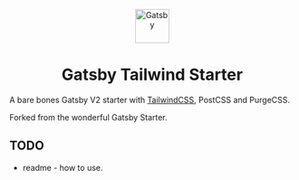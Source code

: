 <p align="center">
  <a href="https://www.gatsbyjs.org">
    <img alt="Gatsby" src="https://www.gatsbyjs.org/monogram.svg" width="60" />
  </a>
</p>
<h1 align="center">
  Gatsby Tailwind Starter
</h1>

A bare bones Gatsby V2 starter with [TailwindCSS](https://tailwindcss.com/), PostCSS and PurgeCSS.

Forked from the wonderful Gatsby Starter.

## TODO
- readme - how to use.
